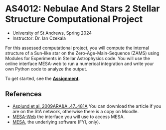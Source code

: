 # AS4012: Nebulae And Stars 2 Stellar Structure Computational Project
* University of St Andrews, Spring 2024
* Instructor: Dr. Ian Czekala

For this assessed computational project, you will compute the internal structure of a Sun-like star on the Zero-Age-Main-Sequence (ZAMS) using Modules for Experiments in Stellar Astrophysics code. You will use the online interface MESA-web to run a numerical integration and write your own Python code to analyze the output.

To get started, see the [**Assignment**](doc/assignment.md).


## References

* [Asplund et al. 2009ARA&A..47..481A](https://ui.adsabs.harvard.edu/abs/2009ARA%26A..47..481A/abstract) You can download the article if you are on the StA network, otherwise there is a copy on Moodle.  
* [MESA-Web](http://user.astro.wisc.edu/~townsend/static.php?ref=mesa-web) the interface you will use to access MESA.
* [MESA](https://docs.mesastar.org/en/release-r23.05.1/), the underlying software (FYI, only).
